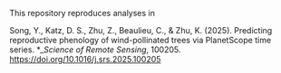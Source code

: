 This repository reproduces analyses in

Song, Y., Katz, D. S., Zhu, Z., Beaulieu, C., & Zhu, K. (2025). Predicting reproductive phenology of wind-pollinated trees via PlanetScope time series. *_*Science of Remote Sensing*, 100205. https://doi.org/10.1016/j.srs.2025.100205